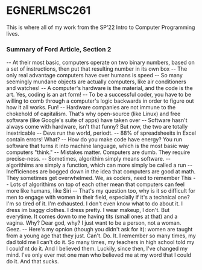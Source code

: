 # EGNERLMSC261
This is where all of my work from the SP'22 Intro to Computer Programming lives.
### Summary of Ford Article, Section 2
-- At their most basic, computers operate on two binary numbers, based on a set of instructions, then put that resulting number in its own box
-- The only real advantage computers have over humans is speed
-- So many seemingly mundane objects are actually computers, like air conditioners and watches!
-- A computer's hardware is the material, and the code is the art. Yes, coding is an art form!
-- To be a successful coder, you have to be willing to comb through a computer's logic backwards in order to figure out how it all works. Fun!
-- Hardware companies are not immune to the chokehold of capitalism. That's why open-source (like Linux) and free software (like Google's suite of apps) have taken over
-- Software hasn't always come with hardware, isn't that funny? But now, the two are totally inextricable
-- Devs run the world, periodt.
-- 88% of spreadsheeits in Excel contain errors! What?
-- How do you make code have energy? You run software that turns it into machine language, which is the most basic way computers "think."
-- Mistakes matter. Computers are dumb. They require precise-ness.
-- Sometimes, algorithim simply means software.
-- algorithims are simply a function, which can more simply be called a run
-- Inefficiences are bogged down in the idea that computers are good at math. They sometimes get overwhelmed. We, as coders, need to remember This
-- Lots of algorithims on top of each other mean that computers can feel more like humans, like Siri
-- That's my question too, why is it so difficult for men to engage with women in their field, especially if it's a technical one? I'm so tired of it. I'm exhausted. I don't even know what to do about it. I dress im baggy clothes. I dress pretty. I wear makeup, I don't. But everytime. It comes down to me having tits (small ones at that) and a vagina. Why? Dear god, why? I just want to be a person, not a woman. Geez.
-- Here's my opnion (though you didn't ask for it): women are taught from a young age that they just. Can't. Do. It. I remember so many times, my dad told me I can't do it. So many times, my teachers in high school told my I could'nt do it. And I believed them. Luckily, since then, I've changed my mind. I've only ever met one man who believed me at my word that I could do it. And that sucks. 
